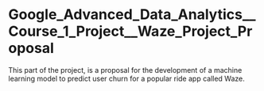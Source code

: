 # Google_Advanced_Data_Analytics__Course_1_Project__Waze_Project_Proposal

This part of the project, is a proposal for the development of a machine learning model to predict user churn for a popular ride app called Waze.